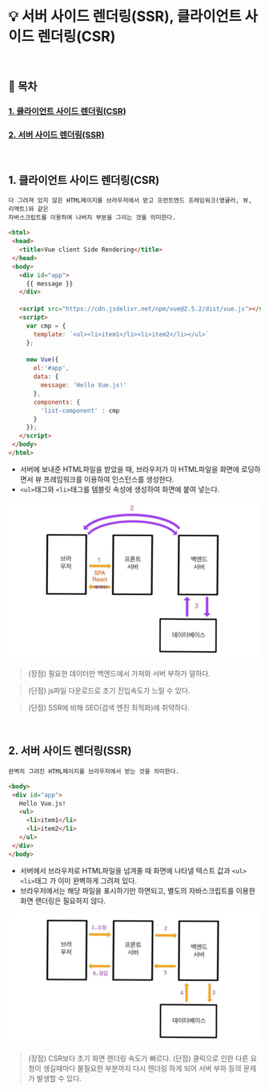# 💡 서버 사이드 렌더링(SSR), 클라이언트 사이드 렌더링(CSR)

<br>

## 📝 목차
### [1. 클라이언트 사이드 렌더링(CSR)](1-SSR)
### [2. 서버 사이드 렌더링(SSR)](1-SSR)


<br>

## 1. 클라이언트 사이드 렌더링(CSR)
    다 그려져 있지 않은 HTML페이지를 브라우저에서 받고 프런트엔드 프레임워크(앵귤러, 뷰, 리액트)와 같은 
    자바스크립트를 이용하여 나버지 부분을 그리는 것을 의미한다. 
 
 ```html
<html>
  <head>
    <title>Vue client Side Rendering</title>
  </head> 
  <body>
    <div id="app">
      {{ message }}
    </div>
     
    <script src="https://cdn.jsdelivr.net/npm/vue@2.5.2/dist/vue.js"></script>
    <script>
      var cmp = {
        template: `<ul><li>item1</li><li>item2</li></ul>`
      };
      
      new Vue({
        el:'#app',
        data: {
          message: 'Hello Vue.js!'
        },
        components: {
          'list-component' : cmp
        }
      });
    </script>
  </body>
</html>
 ```
 
 - 서버에 보내준 HTML파일을 받았을 때, 브라우저가 이 HTML파일을 화면에 로딩하면서 뷰 프레임워크를 이용하여 인스턴스를 생성한다.
 - ```<ul>```태그와 ```<li>```태그를 템블릿 속성에 생성하여 화면에 붙여 넣는다.
 
 ![image](img/p1_csr.jpg)
 
 > (장점) 필요한 데이터만 백엔드에서 가져와 서버 부하가 덜하다.
 
 > (단점) js파일 다운로드로 초기 진입속도가 느릴 수 있다.  
 
 > (단점) SSR에 비해 SEO(검색 엔진 최적화)에 취약하다. 
 
 
 <br>
 
## 2. 서버 사이드 렌더링(SSR)
    완벽히 그려진 HTML페이지를 브라우저에서 받는 것을 의미한다. 
    
 ```html
<body>
  <div id="app">
    Hello Vue.js!
    <ul>
      <li>item1</li>
      <li>item2</li>
    </ul>
  </div>
</body>
 ```
 
 - 서버에서 브라우저로 HTML파일을 넘겨줄 때 화면에 나타낼 텍스트 값과 ```<ul>``` ```<li>```태그 가 이미 완벽하게 그려져 있다.
 - 브라우저에서는 해당 파일을 표시하기만 하면되고, 별도의 자바스크립트를 이용한 화면 랜더링은 필요하지 않다.


![image](img/p1_ssr.jpg)

> (장점) CSR보다 초기 화면 렌더링 속도가 빠르다. 
> (단점) 클릭으로 인한 다른 요청이 생길때마다 불필요한 부분까지 다시 렌더링 하게 되어 서버 부하 등의 문제가 발생할 수 있다. 

<br>


